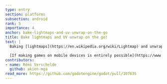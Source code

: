 ```yaml
---
type: entry
section: platforms
subsection: android
rank: 5
importance: 4
anchor: bake-lightmaps-and-uv-unwrap-on-the-go
title: Bake lightmaps and UV unwrap on the go!
text: |
  Baking [lightmaps](https://en.wikipedia.org/wiki/Lightmap) and unwrapping [UVs](https://en.wikipedia.org/wiki/UV_mapping) with the Godot Editor is no longer only limited to desktop OSes. You can now do so on your phone or tablet.

  [If making games on mobile devices is entirely possible](https://www.youtube.com/watch?v=qoCWp_oP9Ng), what's preventing you to create the next blockbuster, now?
contributors:
- name: Rémi Verschelde
  github: akien-mga
read_more: https://github.com/godotengine/godot/pull/107635
---
```

